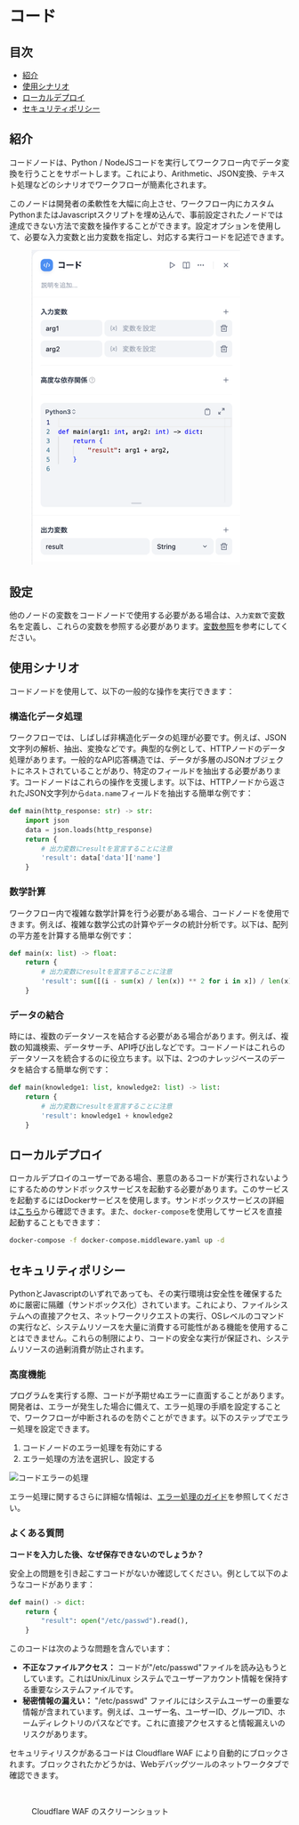 # コード

## 目次

* [紹介](code.md#紹介)
* [使用シナリオ](code.md#使用シナリオ)
* [ローカルデプロイ](code.md#ローカルデプロイ)
* [セキュリティポリシー](code.md#セキュリティポリシー)

## 紹介

コードノードは、Python / NodeJSコードを実行してワークフロー内でデータ変換を行うことをサポートします。これにより、Arithmetic、JSON変換、テキスト処理などのシナリオでワークフローが簡素化されます。

このノードは開発者の柔軟性を大幅に向上させ、ワークフロー内にカスタムPythonまたはJavascriptスクリプトを埋め込んで、事前設定されたノードでは達成できない方法で変数を操作することができます。設定オプションを使用して、必要な入力変数と出力変数を指定し、対応する実行コードを記述できます。

<figure><img src="../../../.gitbook/assets/jp-code.png" alt="" width="375"><figcaption></figcaption></figure>

## 設定

他のノードの変数をコードノードで使用する必要がある場合は、`入力変数`で変数名を定義し、これらの変数を参照する必要があります。[変数参照](../key-concept.md#変数)を参考にしてください。

## 使用シナリオ

コードノードを使用して、以下の一般的な操作を実行できます：

### 構造化データ処理

ワークフローでは、しばしば非構造化データの処理が必要です。例えば、JSON文字列の解析、抽出、変換などです。典型的な例として、HTTPノードのデータ処理があります。一般的なAPI応答構造では、データが多層のJSONオブジェクトにネストされていることがあり、特定のフィールドを抽出する必要があります。コードノードはこれらの操作を支援します。以下は、HTTPノードから返されたJSON文字列から`data.name`フィールドを抽出する簡単な例です：

```python
def main(http_response: str) -> str:
    import json
    data = json.loads(http_response)
    return {
        # 出力変数にresultを宣言することに注意
        'result': data['data']['name']
    }
```

### 数学計算

ワークフロー内で複雑な数学計算を行う必要がある場合、コードノードを使用できます。例えば、複雑な数学公式の計算やデータの統計分析です。以下は、配列の平方差を計算する簡単な例です：

```python
def main(x: list) -> float:
    return {
        # 出力変数にresultを宣言することに注意
        'result': sum([(i - sum(x) / len(x)) ** 2 for i in x]) / len(x)
    }
```

### データの結合

時には、複数のデータソースを結合する必要がある場合があります。例えば、複数の知識検索、データサーチ、API呼び出しなどです。コードノードはこれらのデータソースを統合するのに役立ちます。以下は、2つのナレッジベースのデータを結合する簡単な例です：

```python
def main(knowledge1: list, knowledge2: list) -> list:
    return {
        # 出力変数にresultを宣言することに注意
        'result': knowledge1 + knowledge2
    }
```

## ローカルデプロイ

ローカルデプロイのユーザーである場合、悪意のあるコードが実行されないようにするためのサンドボックスサービスを起動する必要があります。このサービスを起動するにはDockerサービスを使用します。サンドボックスサービスの詳細は[こちら](https://github.com/langgenius/dify/tree/main/docker/docker-compose.middleware.yaml)から確認できます。また、`docker-compose`を使用してサービスを直接起動することもできます：

```bash
docker-compose -f docker-compose.middleware.yaml up -d
```

## セキュリティポリシー

PythonとJavascriptのいずれであっても、その実行環境は安全性を確保するために厳密に隔離（サンドボックス化）されています。これにより、ファイルシステムへの直接アクセス、ネットワークリクエストの実行、OSレベルのコマンドの実行など、システムリソースを大量に消費する可能性がある機能を使用することはできません。これらの制限により、コードの安全な実行が保証され、システムリソースの過剰消費が防止されます。

### 高度機能

プログラムを実行する際、コードが予期せぬエラーに直面することがあります。開発者は、エラーが発生した場合に備えて、エラー処理の手順を設定することで、ワークフローが中断されるのを防ぐことができます。以下のステップでエラー処理を設定できます。

1. コードノードのエラー処理を有効にする
2. エラー処理の方法を選択し、設定する

![コードエラーの処理](https://assets-docs.dify.ai/2024/12/58f392734ce44b22cd8c160faf28cd14.png)

エラー処理に関するさらに詳細な情報は、[エラー処理のガイド](../error-handling/README.md)を参照してください。

### よくある質問

**コードを入力した後、なぜ保存できないのでしょうか？**

安全上の問題を引き起こすコードがないか確認してください。例として以下のようなコードがあります：

```python
def main() -> dict:
    return {
        "result": open("/etc/passwd").read(),
    }
```

このコードは次のような問題を含んでいます：

* **不正なファイルアクセス：** コードが"/etc/passwd"ファイルを読み込もうとしています。これはUnix/Linux システムでユーザーアカウント情報を保持する重要なシステムファイルです。
* **秘密情報の漏えい：** "/etc/passwd" ファイルにはシステムユーザーの重要な情報が含まれています。例えば、ユーザー名、ユーザーID、グループID、ホームディレクトリのパスなどです。これに直接アクセスすると情報漏えいのリスクがあります。

セキュリティリスクがあるコードは Cloudflare WAF により自動的にブロックされます。ブロックされたかどうかは、Webデバッグツールのネットワークタブで確認できます。

<figure><img src="https://assets-docs.dify.ai/2024/12/ad4dc065c4c567c150ab7fa7bfd123a3.png" alt=""><figcaption><p>Cloudflare WAF のスクリーンショット</p></figcaption></figure>
